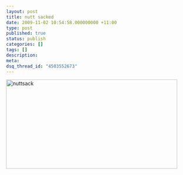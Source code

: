 ```yaml
---
layout: post
title: nutt sacked
date: 2009-11-02 10:54:58.000000000 +11:00
type: post
published: true
status: publish
categories: []
tags: []
description:
meta:
dsq_thread_id: "4503552673"
---
```


<p><a href="http://www.notionparallax.co.uk/wordpress/wp-content/uploads/2009/11/nuttsack.jpg"><img src="{{ site.baseurl }}/assets/nuttsack.jpg" alt="nuttsack" title="nuttsack" width="465" height="243" class="alignleft size-full wp-image-307" /></a></p>
